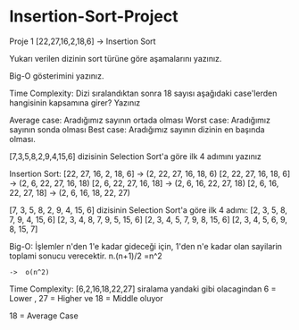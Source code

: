 # Insertion-Sort-Project
Proje 1 [22,27,16,2,18,6] -> Insertion Sort

Yukarı verilen dizinin sort türüne göre aşamalarını yazınız.

Big-O gösterimini yazınız.

Time Complexity: Dizi sıralandıktan sonra 18 sayısı aşağıdaki case'lerden hangisinin kapsamına girer? Yazınız

Average case: Aradığımız sayının ortada olması Worst case: Aradığımız sayının sonda olması Best case: Aradığımız sayının dizinin en başında olması.

[7,3,5,8,2,9,4,15,6] dizisinin Selection Sort'a göre ilk 4 adımını yazınız

Insertion Sort: [22, 27, 16, 2, 18, 6] -> (2, 22, 27, 16, 18, 6) [2, 22, 27, 16, 18, 6] -> (2, 6, 22, 27, 16, 18) [2, 6, 22, 27, 16, 18] -> (2, 6, 16, 22, 27, 18) [2, 6, 16, 22, 27, 18] -> (2, 6, 16, 18, 22, 27)

[7, 3, 5, 8, 2, 9, 4, 15, 6] dizisinin Selection Sort'a göre ilk 4 adımı: [2, 3, 5, 8, 7, 9, 4, 15, 6] [2, 3, 4, 8, 7, 9, 5, 15, 6] [2, 3, 4, 5, 7, 9, 8, 15, 6] [2, 3, 4, 5, 6, 9, 8, 15, 7]

Big-O: İşlemler n'den 1'e kadar gideceği için, 1'den n'e kadar olan sayilarin toplami sonucu verecektir. n.(n+1)/2 =n^2

    ->  o(n^2)
Time Complexity: [6,2,16,18,22,27] siralama yandaki gibi olacagindan 6 = Lower , 27 = Higher ve 18 = Middle oluyor

18 = Average Case
